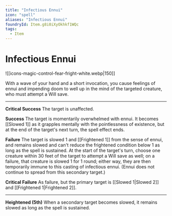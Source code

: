```yaml
---
title: "Infectious Ennui"
icon: "spell"
aliases: "Infectious Ennui"
foundryId: Item.g8i0iXyOkhkf1WQc
tags:
  - Item
---
```


# Infectious Ennui
![[icons-magic-control-fear-fright-white.webp|150]]

With a wave of your hand and a short invocation, you cause feelings of ennui and impending doom to well up in the mind of the targeted creature, who must attempt a Will save.

* * *

**Critical Success** The target is unaffected.

**Success** The target is momentarily overwhelmed with ennui. It becomes [[Slowed 1]] as it grapples mentally with the pointlessness of existence, but at the end of the target's next turn, the spell effect ends.

**Failure** The target is slowed 1 and [[Frightened 1]] from the sense of ennui, and remains slowed and can't reduce the frightened condition below 1 as long as the spell is sustained. At the start of the target's turn, choose one creature within 30 feet of the target to attempt a Will save as well; on a failure, that creature is slowed 1 for 1 round; either way, they are then temporarily immune to this casting of infectious ennui. (Ennui does not continue to spread from this secondary target.)

**Critical Failure** As failure, but the primary target is [[Slowed 1|Slowed 2]] and [[Frightened 1|Frightened 2]].

* * *

**Heightened (5th)** When a secondary target becomes slowed, it remains slowed as long as the spell is sustained.
